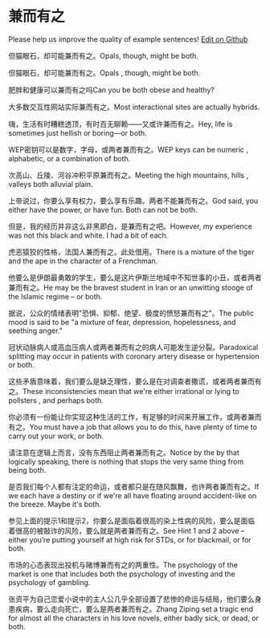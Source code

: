 # 兼而有之

Please help us improve the quality of example sentences! [Edit on Github](https://github.com/jiyushe/jiyu-example-sentence-source/blob/main/chinese/jianeryouzhi.md)

<p><span class="chinese">但猫眼石，却可能兼而有之。</span><span class="english">Opals, though, might be both.</span></p>

<p><span class="chinese">但猫眼石，却可能兼而有之。</span><span class="english">Opals , though, might be both.</span></p>

<p><span class="chinese">肥胖和健康可以兼而有之吗</span><span class="english">Can you be both obese and healthy?</span></p>

<p><span class="chinese">大多数交互性网站实际兼而有之。</span><span class="english">Most interactional sites are actually hybrids.</span></p>

<p><span class="chinese">嗨，生活有时糟糕透顶，有时百无聊赖——又或许兼而有之。</span><span class="english">Hey, life is sometimes just hellish or boring—or both.</span></p>

<p><span class="chinese">WEP密钥可以是数字，字母，或两者兼而有之。</span><span class="english">WEP keys can be numeric , alphabetic, or a combination of both.</span></p>

<p><span class="chinese">次高山、丘陵、河谷冲积平原兼而有之。</span><span class="english">Meeting the high mountains, hills , valleys both alluvial plain.</span></p>

<p><span class="chinese">上帝说过，你要么享有权力，要么享有乐趣。两者不能兼而有之。</span><span class="english">God said, you either have the power, or have fun. Both can not be both.</span></p>

<p><span class="chinese">但是，我的经历并非这么非黑即白，是兼而有之吧。</span><span class="english">However, my experience was not this black and white. I had a bit of each.</span></p>

<p><span class="chinese">虎恶猿狡的性格，法国人兼而有之。此处借用。</span><span class="english">There is a mixture of the tiger and the ape in the character of a Frenchman.</span></p>

<p><span class="chinese">他要么是伊朗最勇敢的学生，要么是这片伊斯兰地域中不知世事的小丑，或者两者兼而有之。</span><span class="english">He may be the bravest student in Iran or an unwitting stooge of the Islamic regime – or both.</span></p>

<p><span class="chinese">据说，公众的情绪表明"恐惧、抑郁、绝望、极度的愤怒兼而有之"。</span><span class="english">The public mood is said to be "a mixture of fear, depression, hopelessness, and seething anger."</span></p>

<p><span class="chinese">冠状动脉病人或高血压病人或两者兼而有之的病人可能发生逆分裂。</span><span class="english">Paradoxical splitting may occur in patients with coronary artery disease or hypertension or both.</span></p>

<p><span class="chinese">这些矛盾意味着，我们要么是缺乏理性，要么是在对调查者撒谎，或者两者兼而有之。</span><span class="english">These inconsistencies mean that we're either irrational or lying to pollsters , and perhaps both.</span></p>

<p><span class="chinese">你必须有一份能让你实现这种生活的工作，有足够的时间来开展工作，或两者兼而有之。</span><span class="english">You must have a job that allows you to do this, have plenty of time to carry out your work, or both.</span></p>

<p><span class="chinese">请注意在逻辑上而言，没有东西阻止两者兼而有之。</span><span class="english">Notice by the by that logically speaking, there is nothing that stops the very same thing from being both.</span></p>

<p><span class="chinese">是否我们每个人都有注定的命运，或者都只是在随风飘舞，也许两者兼而有之。</span><span class="english">If we each have a destiny or if we're all have floating around accident-like on the breeze. Maybe it's both.</span></p>

<p><span class="chinese">参见上面的提示1和提示2，你要么是面临着很高的染上性病的风险，要么是面临着很高的被敲诈的风险，要么就是两者兼而有之。</span><span class="english">See Hint 1 and 2 above –either you’re putting yourself at high risk for STDs, or for blackmail, or for both.</span></p>

<p><span class="chinese">市场的心态表现出投机与赌博兼而有之的两重性。</span><span class="english">The psychology of the market is one that includes both the psychology of investing and the psychology of gambling.</span></p>

<p><span class="chinese">张资平为自己恋爱小说中的主人公几乎全部设置了悲惨的命运与结局，他们要么身患疾病，要么走向死亡，要么是两者兼而有之。</span><span class="english">Zhang Ziping set a tragic end for almost all the characters in his love novels, either badly sick, or dead, or both.</span></p>


